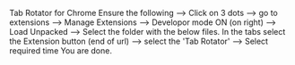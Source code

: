 Tab Rotator for Chrome
Ensure the following --> Click on 3 dots --> go to extensions --> Manage Extensions --> Developor mode ON (on right) --> Load Unpacked --> Select the folder with the below files. 
In the tabs select the Extension button (end of url) --> select the 'Tab Rotator' --> Select required time
You are done.

